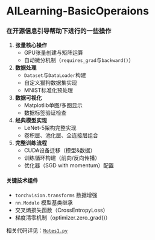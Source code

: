 # AILearning-BasicOperaions

### 在开源信息引导帮助下进行的一些操作
1. **张量核心操作**
   - GPU张量创建与矩阵运算
   - 自动微分机制（`requires_grad`与`backward()`）
2. **数据处理**
   - `Dataset`与`DataLoader`构建
   - 自定义猫狗数据集实现
   - MNIST标准化预处理
3. **数据可视化**
   - Matplotlib单图/多图显示
   - 数据标签验证检查
4. **经典模型实现**
   - LeNet-5架构完整实现
   - 卷积层、池化层、全连接层组合
5. **完整训练流程**
   - CUDA设备迁移（模型&数据）
   - 训练循环构建（前向/反向传播）
   - 优化器（SGD with momentum）配置

#### 关键技术组件
- `torchvision.transforms` 数据增强
- `nn.Module` 模型基类继承
- 交叉熵损失函数（CrossEntropyLoss）
- 梯度清零机制（optimizer.zero_grad()）


相关代码详见：[`Notes1.py`](Notes1.py) 
